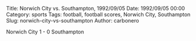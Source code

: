 Title: Norwich City vs. Southampton, 1992/09/05
Date: 1992/09/05 00:00
Category: sports
Tags: football, football scores, Norwich City, Southampton
Slug: norwich-city-vs-southampton
Author: carbonero


Norwich City 1 - 0 Southampton
